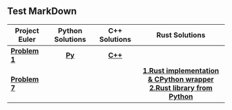 ## Test MarkDown

[//]: # (This syntax works like a comment, and won't appear in any output.) 
[//]: # (Aligning text within columns - To center-align the column, both the leftmost and rightmost dashes with a colon) 

|Project Euler|Python Solutions|C++ Solutions|Rust Solutions
|---|:---:|:---:|:---:|
|<b><a href="https://projecteuler.net/problem=1" vertical-align: middle >Problem 1 </a></b>|<b><a href="ProjectEuler/Python Solutions/p1.py" vertical-align: middle >Py</a></b>|<b><a href="ProjectEuler/C++Solutions/c++1.cpp" >C++</a></b>||
|<b><a href="https://projecteuler.net/problem=7" vertical-align: middle >Problem 7 </a></b>|||<b><a href="ProjectEuler/Rust/primes_gen/src/lib.rs" vertical-align: middle >1.Rust implementation & CPython wrapper</a> <br> </b><b><a href="ProjectEuler/Python Solutions/p7.py" vertical-align: middle >2.Rust library from Python</a></b>













